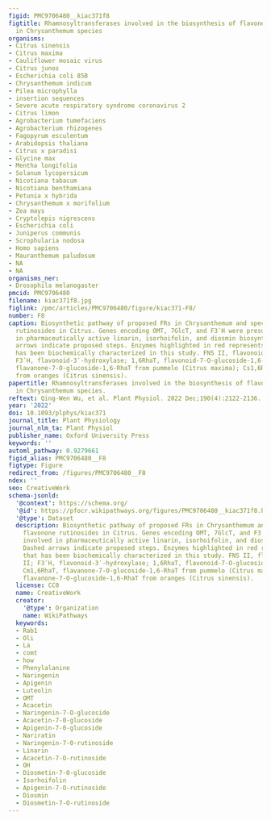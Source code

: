 ```yaml
---
figid: PMC9706480__kiac371f8
figtitle: Rhamnosyltransferases involved in the biosynthesis of flavone rutinosides
  in Chrysanthemum species
organisms:
- Citrus sinensis
- Citrus maxima
- Cauliflower mosaic virus
- Citrus junos
- Escherichia coli 85B
- Chrysanthemum indicum
- Pilea microphylla
- insertion sequences
- Severe acute respiratory syndrome coronavirus 2
- Citrus limon
- Agrobacterium tumefaciens
- Agrobacterium rhizogenes
- Fagopyrum esculentum
- Arabidopsis thaliana
- Citrus x paradisi
- Glycine max
- Mentha longifolia
- Solanum lycopersicum
- Nicotiana tabacum
- Nicotiana benthamiana
- Petunia x hybrida
- Chrysanthemum x morifolium
- Zea mays
- Cryptolepis nigrescens
- Escherichia coli
- Juniperus communis
- Scrophularia nodosa
- Homo sapiens
- Mauranthemum paludosum
- NA
- NA
organisms_ner:
- Drosophila melanogaster
pmcid: PMC9706480
filename: kiac371f8.jpg
figlink: /pmc/articles/PMC9706480/figure/kiac371-F8/
number: F8
caption: Biosynthetic pathway of proposed FRs in Chrysanthemum and specialized flavonone
  rutinosides in Citrus. Genes encoding OMT, 7GlcT, and F3ʹH were presumably involved
  in pharmaceutically active linarin, isorhoifolin, and diosmin biosynthesis. Dashed
  arrows indicate proposed steps. Enzymes highlighted in red represents 1,6RhaT that
  has been biochemically characterized in this study. FNS II, flavonoid synthase II;
  F3ʹH, flavonoid-3ʹ-hydroxylase; 1,6RhaT, flavonoid-7-O-glucoside-1,6-RhaT; Cm1,6RhaT,
  flavanone-7-O-glucoside-1,6-RhaT from pummelo (Citrus maxima); Cs1,6RhaT, flavanone-7-O-glucoside-1,6-RhaT
  from oranges (Citrus sinensis).
papertitle: Rhamnosyltransferases involved in the biosynthesis of flavone rutinosides
  in Chrysanthemum species.
reftext: Qing-Wen Wu, et al. Plant Physiol. 2022 Dec;190(4):2122-2136.
year: '2022'
doi: 10.1093/plphys/kiac371
journal_title: Plant Physiology
journal_nlm_ta: Plant Physiol
publisher_name: Oxford University Press
keywords: ''
automl_pathway: 0.9279661
figid_alias: PMC9706480__F8
figtype: Figure
redirect_from: /figures/PMC9706480__F8
ndex: ''
seo: CreativeWork
schema-jsonld:
  '@context': https://schema.org/
  '@id': https://pfocr.wikipathways.org/figures/PMC9706480__kiac371f8.html
  '@type': Dataset
  description: Biosynthetic pathway of proposed FRs in Chrysanthemum and specialized
    flavonone rutinosides in Citrus. Genes encoding OMT, 7GlcT, and F3ʹH were presumably
    involved in pharmaceutically active linarin, isorhoifolin, and diosmin biosynthesis.
    Dashed arrows indicate proposed steps. Enzymes highlighted in red represents 1,6RhaT
    that has been biochemically characterized in this study. FNS II, flavonoid synthase
    II; F3ʹH, flavonoid-3ʹ-hydroxylase; 1,6RhaT, flavonoid-7-O-glucoside-1,6-RhaT;
    Cm1,6RhaT, flavanone-7-O-glucoside-1,6-RhaT from pummelo (Citrus maxima); Cs1,6RhaT,
    flavanone-7-O-glucoside-1,6-RhaT from oranges (Citrus sinensis).
  license: CC0
  name: CreativeWork
  creator:
    '@type': Organization
    name: WikiPathways
  keywords:
  - Rab1
  - Oli
  - La
  - comt
  - how
  - Phenylalanine
  - Naringenin
  - Apigenin
  - Luteolin
  - OMT
  - Acacetin
  - Naringenin-7-O-glucoside
  - Acacetin-7-0-glucoside
  - Apigenin-7-0-glucoside
  - Nariratin
  - Naringenin-7-0-rutinoside
  - Linarin
  - Acacetin-7-O-rutinoside
  - OH
  - Diosmetin-7-0-glucoside
  - Isorhoifolin
  - Apigenin-7-O-rutinoside
  - Diosmin
  - Diosmetin-7-O-rutinoside
---
```

